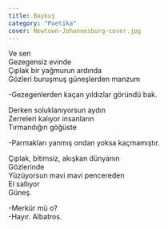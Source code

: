```yaml
---
title: Baykuş
category: "Poetika"
cover: Newtown-Johannesburg-cover.jpg
---
```


Ve sen<br/>
Gezegensiz evinde<br/>
Çıplak bir yağmurun ardında<br/>
Gözleri buruşmuş güneşlerden manzum<br/>

-Gezegenlerden kaçan yıldızlar göründü bak.<br/>

Derken soluklanıyorsun aydın<br/>
Zerreleri kalıyor insanların<br/>
Tırmandığın göğüste<br/>

-Parmakları yanmış ondan yoksa kaçmamıştır.<br/>

Çıplak, bitimsiz, akışkan dünyanın<br/>
Gözlerinde<br/>
Yüzüyorsun mavi mavi pencereden<br/>
El sallıyor<br/>
Güneş.<br/>

-Merkür mü o?<br/>
-Hayır. Albatros.<br/>
